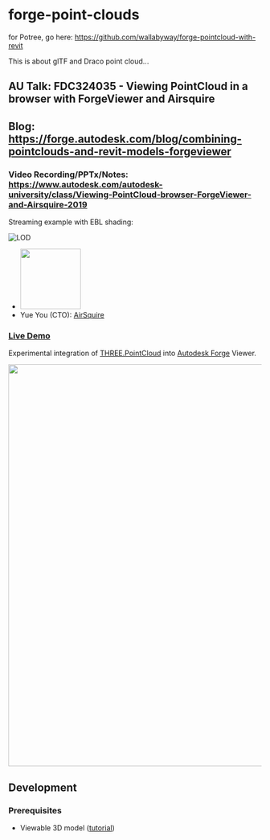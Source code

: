 # forge-point-clouds

for Potree, go here: https://github.com/wallabyway/forge-pointcloud-with-revit


This is about glTF and Draco point cloud...

## AU Talk: FDC324035 - Viewing PointCloud in a browser with ForgeViewer and Airsquire

## Blog: https://forge.autodesk.com/blog/combining-pointclouds-and-revit-models-forgeviewer

### Video Recording/PPTx/Notes: https://www.autodesk.com/autodesk-university/class/Viewing-PointCloud-browser-ForgeViewer-and-Airsquire-2019

Streaming example with EBL shading:

![LOD](https://user-images.githubusercontent.com/440241/70822221-e6ed5b80-1d91-11ea-9c51-41d10b653ef3.gif)

- <img src="https://autodeskuniversity.smarteventscloud.com/fileDownload/89FEF0D94715403DC66EA02C0342F7683F60A2A950B4C114455B33B768053035A7C91EF36E74A533393ED1B9AA2C4914/DA388B80EF0610B4D5ECAEF7CE90B823.jpg" width="120px" />
- Yue You (CTO): [AirSquire](https://www.airsquire.ai)

### [Live Demo](https://wallabyway.github.io/forge-point-clouds/)

Experimental integration of [THREE.PointCloud](https://github.com/mrdoob/three.js/blob/r71/src/objects/PointCloud.js)
into [Autodesk Forge](https://forge.autodesk.com) Viewer.

<img src="https://user-images.githubusercontent.com/440241/68167003-f66ac080-ff18-11e9-9e70-4c1c2ff4b46d.gif" width="800px" />


## Development

### Prerequisites

- Viewable 3D model ([tutorial](https://forge.autodesk.com/en/docs/model-derivative/v2/tutorials/prepare-file-for-viewer))


